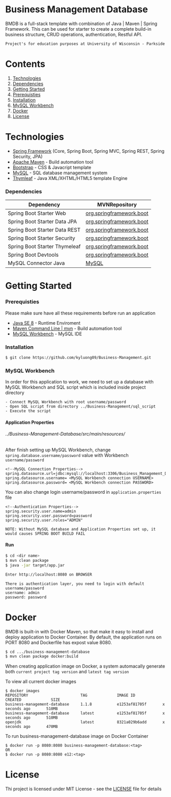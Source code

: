 # Business Management Database

BMDB is a full-stack template with combination of Java | Maven | Spring Framework. This can be used for starter to create a complete build-in business structure, CRUD operations, authentication, Restful API.

``Project's for education purposes at University of Wisconsin - Parkside``

# Contents
1. [Technologies](#technologies)
1. [Dependencies](#dependencies)
2. [Getting Started](#getting-started)
3. [Prerequisties](#prerequisties)
4. [Installation](#installation)
5. [MySQL Workbench](#mysql-workbench)
6. [Docker](#docker)
7. [License](#license)


# Technologies
  - [Spring Framework](https://spring.io/) (Core, Spring Boot, Spring MVC, Spring REST, Spring Security, JPA)
  - [Apache Maven](https://maven.apache.org/) - Build automation tool
  - [Bootstrap](https://getbootstrap.com/) - CSS & Javacript template
  - [MySQL](https://www.mysql.com/) - SQL database management system
  - [Thymleaf](https://www.thymeleaf.org/) - Java XML/XHTML/HTML5 template Engine
### Dependencies

| Dependency | MVNRepository |
| ------ | ------ |
| Spring Boot Starter Web | [org.springframework.boot](https://mvnrepository.com/artifact/org.springframework.boot/spring-boot-starter-web) |
| Spring Boot Starter Data JPA | [org.springframework.boot](https://mvnrepository.com/artifact/org.springframework.boot/spring-boot-starter-data-jpa) |
| Spring Boot Starter Data REST | [org.springframework.boot](https://mvnrepository.com/artifact/org.springframework.boot/spring-boot-starter-data-rest) |
| Spring Boot Starter Security | [org.springframework.boot](https://mvnrepository.com/artifact/org.springframework.boot/spring-boot-starter-security) |
| Spring Boot Starter Thymeleaf | [org.springframework.boot](https://mvnrepository.com/artifact/org.springframework.boot/spring-boot-starter-thymeleaf) |
| Spring Boot Devtools | [org.springframework.boot](https://mvnrepository.com/artifact/org.springframework.boot/spring-boot-devtools) |
| MySQL Connector Java | [MySQL](https://mvnrepository.com/artifact/mysql/mysql-connector-java) |




# Getting Started
### Prerequisties
Please make sure have all these requirements before run an application
- [Java SE 8](https://www.oracle.com/technetwork/java/javase/downloads/jre8-downloads-2133155.html) - Runtime Enviroment
- [ Maven Command Line | mvn](https://maven.apache.org/download.cgi) - Build automation tool
- [ MySQL Workbench](https://dev.mysql.com/downloads/workbench/) - MySQL IDE
### Installation

```sh
$ git clone https://github.com/kyluong09/Business-Management.git
```

### MySQL Workbench
In order for this application to work, we need to set up a database with MySQL Workbench and SQL script which is included inside project directory
```
- Connect MySQL Workbench with root username/password
- Open SQL script from directory ../Business-Management/sql_script
- Execute the script
```


#### Application Properties
###### ../Business-Management-Database/src/main/resources/
After finish setting up MySQL Workbench, change ``spring.database.username/password`` value with Workbench ``username/password``

```
<!--MySQL Connection Properties-->
spring.datasource.url=jdbc:mysql://localhost:3306/Business_Management_Database
spring.datasource.username= <MySQL Workbench connection USERNAME>
spring.datasource.password= <MySQL Workbench connection PASSWORD>
```
You can also change login username/password in ``application.properties`` file
```
<!--Authentication Properties-->
spring.security.user.name=admin 
spring.security.user.password=password
spring.security.user.roles="ADMIN"
```
``
NOTE: Without MySQL database and Application Properties set up, it would causes SPRING BOOT BUILD FAIL
``
#### Run
```sh
$ cd <dir name>
$ mvn clean package 
$ java -jar target/app.jar

Enter http://localhost:8080 on BROWSER
```

```
There is authentication layer, you need to login with default username/password
username: admin
password: password
```



# Docker
BMDB is built-in with Docker Maven, so that make it easy to install and deploy application to Docker Container.
By default, the application runs on PORT 8080 and Dockerfile has expost value 8080.
```sh
$ cd .../business-management-database
$ mvn clean package docker:build
```
When creating application image on Docker, a system automacally generate  both ``current project tag version`` and  ``latest tag version``

To view all current docker images
```
$ docker images
REPOSITORY                       TAG             IMAGE ID            CREATED             SIZE
business-management-database     1.1.8           e1253af81705f       x seconds ago       510MB
business-management-database     latest          e1253af81705f       x seconds ago       510MB
openjdk                          latest          8321a029b6add       x seconds ago       470MB
```

To run business-management-database image on Docker Container
```
$ docker run -p 8080:8080 business-management-database:<tag>
OR 
$ docker run -p 8080:8080 e12:<tag>
```



# License
Thi project is licensed under MIT License - see the [LICENSE](https://github.com/kyluong09/Business-Management-Database/blob/master/LICENSE) file for details


